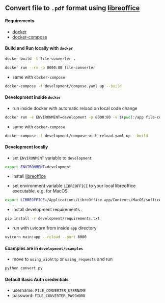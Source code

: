 ## Convert file to `.pdf` format using [libreoffice](https://www.libreoffice.org/)


#### Requirements
 - [docker](https://www.docker.com/)
 - [docker-compose](https://docs.docker.com/compose/)
 
#### Build and Run locally with `docker`
```bash
docker build -t file-converter .
```
```bash
docker run --rm -p 8000:80 file-converter
```
* same with `docker-compose`
```bash
docker-compose -f development/compose.yaml up --build
```

#### Development inside `docker`
* run inside docker with automatic reload on local code change
```bash
docker run -e ENVIRONMENT=development -p 8000:80 -v $(pwd):/app file-converter /start-reload.sh
```
* same with `docker-compose`
```bash
docker-compose -f development/compose-with-reload.yaml up --build
```


#### Development locally
* set `ENVIRONMENT` variable to `development`
```bash
export ENVIRONMENT=development
```

* install [libreoffice](https://www.libreoffice.org/download/download/)

* set environment variable `LIBREOFFICE` to your local libreoffice executable, e.g. for MacOS
```bash
export LIBREOFFICE=/Applications/LibreOffice.app/Contents/MacOS/soffice
```

* install development requirements
```bash
pip install -r development/requirements.txt
```

* run with uvicorn from inside `app` directory
```bash
uvicorn main:app --reload --port 8000
```

#### Examples are in `development/examples`
* move to `using_aiohttp` or `using_requests` and run
```bash
python convert.py 
```

#### Default Basic Auth credentials
- username: `FILE_CONVERTER_USERNAME`
- password: `FILE_CONVERTER_PASSWORD`
